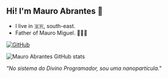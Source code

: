 ## Hi! I'm Mauro Abrantes 🙌

- I live in 🇧🇷, south-east.
- Father of Mauro Miguel. 👨‍👩‍👦


[![GitHub](https://img.shields.io/badge/GitHub-100000?style=for-the-badge&logo=github&logoColor=white)](https://github.com/mauroabrantes)


![Mauro Abrantes GitHub stats](https://github-readme-stats.vercel.app/api?username=mauroabrantes&show_icons=true&theme=github_dark)


<em>"No sistema do Divino Programador, sou uma nanopartícula."


